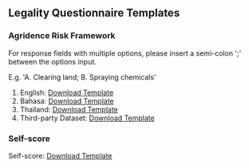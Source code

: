 ## Legality Questionnaire Templates

### Agridence Risk Framework 

For response fields with multiple options, please insert a semi-colon ';' between the options input. 

E.g. 'A. Clearing land; B. Spraying chemicals'

1. English: [Download Template](https://assets.agridence.com/docs-assets/questionnaire-templates/AGD_English.xlsx)
2. Bahasa: [Download Template](https://assets.agridence.com/docs-assets/questionnaire-templates/AGD_Bahasa.xlsx)
3. Thailand: [Download Template](https://assets.agridence.com/docs-assets/questionnaire-templates/AGD_Thailand.xlsx)
4. Third-party Dataset: [Download Template](https://assets.agridence.com/docs-assets/questionnaire-templates/AGD_Third-party.xlsx)

### Self-score

Self-score: [Download Template](https://assets.agridence.com/docs-assets/questionnaire-templates/Self-Score.xlsx)